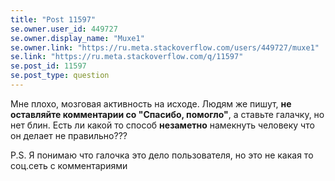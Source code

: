 ```yaml
---
title: "Post 11597"
se.owner.user_id: 449727
se.owner.display_name: "Muxe1"
se.owner.link: "https://ru.meta.stackoverflow.com/users/449727/muxe1"
se.link: "https://ru.meta.stackoverflow.com/q/11597"
se.post_id: 11597
se.post_type: question
---
```

<p>Мне плохо, мозговая активность на исходе. Людям же пишут, <strong>не оставляйте комментарии со &quot;Спасибо, помогло&quot;</strong>, а ставьте галачку, но нет блин. Есть ли какой то способ <strong>незаметно</strong> намекнуть человеку что он делает не правильно???</p>
<p>P.S. Я понимаю что галочка это дело пользователя, но это не какая то соц.сеть с комментариями</p>

